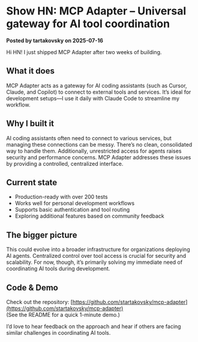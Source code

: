 # Show HN: MCP Adapter – Universal gateway for AI tool coordination

**Posted by tartakovsky on 2025-07-16**

Hi HN! I just shipped MCP Adapter after two weeks of building.

## What it does
MCP Adapter acts as a gateway for AI coding assistants (such as Cursor, Claude, and Copilot) to connect to external tools and services. It’s ideal for development setups—I use it daily with Claude Code to streamline my workflow.

## Why I built it
AI coding assistants often need to connect to various services, but managing these connections can be messy. There’s no clean, consolidated way to handle them. Additionally, unrestricted access for agents raises security and performance concerns. MCP Adapter addresses these issues by providing a controlled, centralized interface.

## Current state
- Production-ready with over 200 tests  
- Works well for personal development workflows  
- Supports basic authentication and tool routing  
- Exploring additional features based on community feedback

## The bigger picture
This could evolve into a broader infrastructure for organizations deploying AI agents. Centralized control over tool access is crucial for security and scalability. For now, though, it’s primarily solving my immediate need of coordinating AI tools during development.

## Code & Demo
Check out the repository: [https://github.com/startakovsky/mcp-adapter](https://github.com/startakovsky/mcp-adapter)  
(See the README for a quick 1-minute demo.)

I’d love to hear feedback on the approach and hear if others are facing similar challenges in coordinating AI tools.